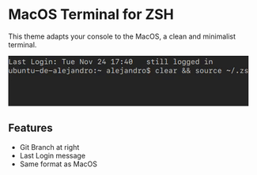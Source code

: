 # MacOS Terminal for ZSH

This theme adapts your console to the MacOS, a clean and minimalist terminal.

![Prueba](https://raw.githubusercontent.com/alejandromume/macos-zsh-theme-media/main/ezgif-1-00d628ce950f.gif)

## Features
 - Git Branch at right
 - Last Login message
 - Same format as MacOS


